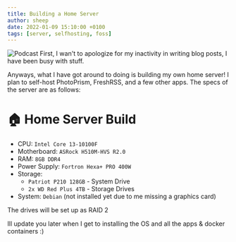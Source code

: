 ```yaml
---
title: Building a Home Server
author: sheep
date: 2022-01-09 15:10:00 +0100
tags: [server, selfhosting, foss]
---
```


![Podcast](https://images.pexels.com/photos/1054397/pexels-photo-1054397.jpeg?auto=compress&cs=tinysrgb&h=750&w=1260)
First, I wan't to apologize for my inactivity in writing blog posts, I have been busy with stuff.

Anyways, what I have got around to doing is building my own home server!
I plan to self-host PhotoPrism, FreshRSS, and a few other apps. The specs of the server are as follows:

# 🏠 Home Server Build

* CPU: `Intel Core 13-10100F`
* Motherboard: `ASRock H510M-HVS R2.0`
* RAM: `8GB DDR4`
* Power Supply: `Fortron Hexa+ PRO 400W`
* Storage:
  * `Patriot P210 128GB` - System Drive	
  * `2x WD Red Plus 4TB` - Storage Drives
* System: `Debian` (not installed yet due to me missing a graphics card)

The drives will be set up as RAID 2

Ill update you later when I get to installing the OS and all the apps & docker containers :)
